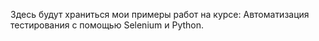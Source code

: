 Здесь будут храниться мои примеры работ на курсе: Автоматизация тестирования с помощью Selenium и Python.
